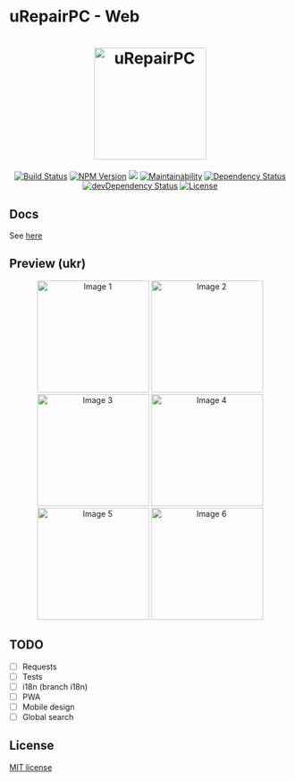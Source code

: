 # uRepairPC - Web

<h1 align="center">
    <img width="200" src="https://raw.githubusercontent.com/uRepairPC/web/master/src/images/icon.png" alt="uRepairPC">
</h1>

<p align="center">
    <a href="https://circleci.com/gh/uRepairPC/web"><img src="https://circleci.com/gh/uRepairPC/web.svg?style=shield" alt="Build Status"></a>
    <a href="https://www.npmjs.com/package/@urepairpc/web"><img src="https://img.shields.io/npm/v/@urepairpc/web.svg?style=flat-square" alt="NPM Version"></a>
    <a href="https://codecov.io/gh/uRepairPC/web"><img src="https://codecov.io/gh/uRepairPC/web/branch/master/graph/badge.svg" /></a>
    <a href="https://codeclimate.com/github/uRepairPC/web/maintainability"><img src="https://api.codeclimate.com/v1/badges/d287ab4dc2a098ca2988/maintainability" alt="Maintainability"></a>
    <a href="https://david-dm.org/uRepairPC/web" rel="nofollow"><img src="https://david-dm.org/uRepairPC/web.svg" alt="Dependency Status"></a>
    <a href="https://david-dm.org/uRepairPC/web?type=dev" rel="nofollow"><img src="https://david-dm.org/uRepairPC/web/dev-status.svg" alt="devDependency Status"></a>
    <a href="https://www.npmjs.com/package/@urepairpc/web"><img src="https://img.shields.io/npm/l/@urepairpc/web.svg" alt="License"></a>
</p>

## Docs
See [here](https://urepairpc.github.io/docs/)

## Preview (ukr)
<p align="center">
    <img alt="Image 1" height="200" src="https://raw.githubusercontent.com/uRepairPC/web/master/demo/images/1.png" />
    <img alt="Image 2" height="200" src="https://raw.githubusercontent.com/uRepairPC/web/master/demo/images/2.png" />
    <img alt="Image 3" height="200" src="https://raw.githubusercontent.com/uRepairPC/web/master/demo/images/3.png" />
    <img alt="Image 4" height="200" src="https://raw.githubusercontent.com/uRepairPC/web/master/demo/images/4.png" />
    <img alt="Image 5" height="200" src="https://raw.githubusercontent.com/uRepairPC/web/master/demo/images/5.png" />
    <img alt="Image 6" height="200" src="https://raw.githubusercontent.com/uRepairPC/web/master/demo/images/6.png" />
</p>

## TODO
- [ ] Requests
- [ ] Tests
- [ ] i18n (branch i18n)
- [ ] PWA
- [ ] Mobile design
- [ ] Global search

## License
[MIT license](https://opensource.org/licenses/MIT)
